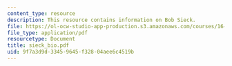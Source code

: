 ```yaml
---
content_type: resource
description: This resource contains information on Bob Sieck.
file: https://ol-ocw-studio-app-production.s3.amazonaws.com/courses/16-885j-aircraft-systems-engineering-fall-2005/9f7a3d9d33459645f32804aee6c4519b_sieck_bio.pdf
file_type: application/pdf
resourcetype: Document
title: sieck_bio.pdf
uid: 9f7a3d9d-3345-9645-f328-04aee6c4519b
---
```


